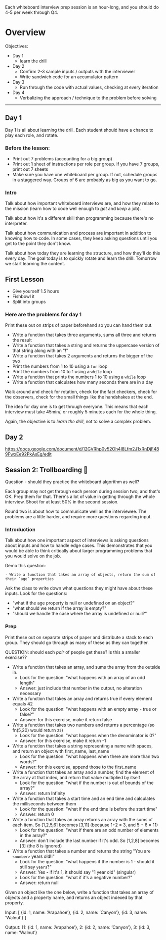 Each whiteboard interview prep session is an hour-long, and you should do 4-5 per week through Q4.


# Overview

Objectives:

- Day 1
  - learn the drill
- Day 2
  - Confirm 2-3 sample inputs / outputs with the interviewer
  - Write sandwich code for an accumulator pattern
- Day 3
  - Run through the code with actual values, checking at every iteration
- Day 4
  - Verbalizing the approach / technique to the problem before solving

---

## Day 1

Day 1 is all about learning the drill.  Each student should have a chance to play each role, and rotate.

### Before the lesson:

- Print out 7 problems (accounting for a big group)
- Print out 1 sheet of instructions per role per group.  If you have 7 groups, print out 7 sheets
- Make sure you have one whiteboard per group.  If not, schedule groups in a staggered way.  Groups of 6 are probably as big as you want to go.

### Intro

Talk about how important whiteboard interviews are, and how they relate to the mission (learn how to code well enough to _get_ and _keep_ a job).

Talk about how it's a different skill than programming because there's no interpreter.

Talk about how communication and process are important in addition to knowing how to code.  In some cases, they keep asking questions until you get to the point they don't know.

Talk about how today they are learning the structure, and how they'll do this every day.  The goal today is to quickly rotate and learn the drill.  Tomorrow we start learning the content.

## First Lesson

- Give yourself 1.5 hours
- Fishbowl it
- Split into groups

### Here are the problems for day 1

Print these out on strips of paper beforehand so you can hand them out.

- Write a function that takes three arguments, sums all three and returns the result
- Write a function that takes a string and returns the uppercase version of that string along with an "!"
- Write a function that takes 2 arguments and returns the bigger of the two
- Print the numbers from 1 to 10 using a `for` loop
- Print the numbers from 10 to 1 using a `while` loop
- Write a function that prints the numbers 1 to 10 using a `while` loop
- Write a function that calculates how many seconds there are in a day

Walk around and check for rotation, check for the fact checkers, check for the observers, check for the small things like the handshakes at the end.

The idea for day one is to get through everyone.  This means that each interview must take 45min/<group size>, or roughly 5 minutes each for the whole thing.

Again, the objective is to _learn the drill_, not to solve a complex problem.

## Day 2

https://docs.google.com/document/d/12GVRhp0v52Oh4I8Lfm2J1xRnDjF489FwxEe92PkAsEg/edit

## Session 2: Trollboarding 👹

Question - should they practice the whiteboard algorithm as well?

Each group may not get through each person during session two, and that's OK.  Prep them for that.  There's a lot of value in getting through the whole interview.  Shoot for at least 50% in the second session.

Round two is about how to communicate well as the interviewee.  The problems are a little harder, and require more questions regarding input.

### Introduction

Talk about how one important aspect of interviews is asking questions about inputs and how to handle edge cases.  This demonstrates that you would be able to think critically about larger programming problems that you would solve on the job.

Demo this question:

```
- Write a function that takes an array of objects, return the sum of their `age` properties
```

Ask the class to write down what questions they might have about these inputs. Look for the questions:

- "what if the age property is null or undefined on an object?"
- "what should we return if the array is empty?"
- "should we handle the case where the array is undefined or null?"

### Prep

Print these out on separate strips of paper and distribute a stack to each group.  They should go through as many of these as they can together.

QUESTION: should each _pair_ of people get these?  Is this a smaller exercise??

- Write a function that takes an array, and sums the array from the outside in.
  - Look for the question: "what happens with an array of an odd length"
  - Answer: just include that number in the output, no alteration necessary
- Write a function that takes an array and returns true if every element equals 42
  - Look for the question: "what happens with an empty array - true or false?"
  - Answer: for this exercise, make it return false
- Write a function that takes two numbers and returns a percentage (so fn(5,20) would return `25`)
  - Look for the question: "what happens when the denominator is 0?"
  - Answer: for this exercise, make it return -1
- Write a function that takes a string representing a name with spaces, and return an object with first_name, last_name
  - Look for the question: "what happens when there are more than two words?"
  - Answer: for this exercise, append those to the first_name
- Write a function that takes an array and a number, find the element of the array at that index, and return that value multiplied by itself
  - Look for the question: "what if the number is out of bounds of the array?"
  - Answer: return Infinity
- Write a function that takes a start time and an end time and calculates the milliseconds between them
  - Look for the question: "what if the end time is before the start time"
  - Answer: return 0
- Write a function that takes an array returns an array with the sums of each item.  So [1,2,5,6] becomes [3,11] (because 1+2 = 3, and 5 + 6 = 11)
  - Look for the question: "what if there are an odd number of elements in the array?"
  - Answer: don't include the last number if it's odd.  So [1,2,8] becomes [3] (the 8 is ignored)
- Write a function that takes a number and returns the string "You are `<number>` years old!!"
  - Look for the question: "what happens if the number is 1 - should it still say `years`?"
  - Answer: Yes - if it's 1, it should say "1 year old" (singular)
  - Look for the question: "what if it's a negative number?"
  - Answer: return null


Given an object like the one below, write a function that takes an array of objects and a property name, and returns an object indexed by that property.

Input: [ {id: 1, name: ‘Arapahoe’}, {id: 2, name: ‘Canyon’}, {id: 3, name: ‘Walnut’} ]

Output: {1: {id: 1, name: ‘Arapahoe’}, 2: {id: 2, name: ‘Canyon’}, 3: {id: 3, name: ‘Walnut’}
